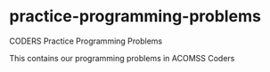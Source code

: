 # practice-programming-problems
CODERS Practice Programming Problems

This contains our programming problems in ACOMSS Coders

